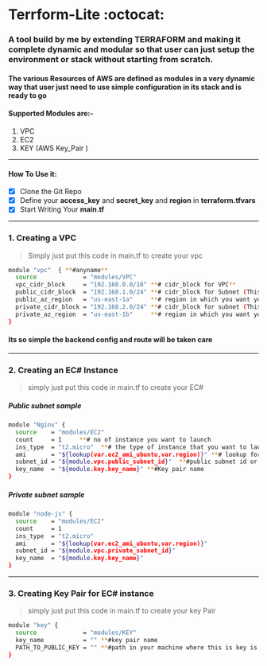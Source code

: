 # Terrform-Lite :octocat:

### A tool build by me by extending TERRAFORM and making it complete dynamic and modular so that user can just setup the environment or stack without starting from scratch.

#### The various Resources of AWS are defined as modules in a very dynamic way that user just need to use simple configuration in its stack and is ready to go

#### Supported Modules are:-

1. VPC 
2. EC2 
3. KEY (AWS Key_Pair )

---

#### How To Use it:

- [x] Clone the Git Repo
- [x] Define your **access_key** and **secret_key** and **region** in **terraform.tfvars**
- [x] Start Writing Your **main.tf**

---

### 1. Creating a VPC 


> Simply just put this code in main.tf to create your vpc 
```sh
module "vpc"  { **#anyname**
  source             = "modules/VPC"
  vpc_cidr_block     = "192.168.0.0/16" **# cidr_block for VPC**
  public_cidr_block  = "192.168.1.0/24" **# cidr_block for Subnet (This subnet will be public)
  public_az_region   = "us-east-1a"     **# region in which you want your public subnet
  private_cidr_block = "192.168.2.0/24" **# cidr_block for subnet (This subnet will be private)
  private_az_region  = "us-east-1b"     **# region in which you want your private subnet
}
```

#### Its so simple the backend config and route will be taken care

---

### 2. Creating an EC# Instance

> simply just put this code in main.tf to create your EC#

##### Public subnet sample

```sh
module "Nginx" {
  source    = "modules/EC2"
  count     = 1     **# no of instance you want to launch
  ins_type  = "t2.micro"  **# the type of instance that you want to launch
  ami       = "${lookup(var.ec2_ami_ubuntu,var.region)}" **# lookup for your ubuntu
  subnet_id = "${module.vpc.public_subnet_id}"  **#public subnet id or Remove it to launch on default vpc
  key_name  = "${module.key.key_name}" **#Key pair name
}
```

##### Private subnet sample

```sh
module "node-js" {
  source    = "modules/EC2"
  count     = 1
  ins_type  = "t2.micro"
  ami       = "${lookup(var.ec2_ami_ubuntu,var.region)}"
  subnet_id = "${module.vpc.private_subnet_id}"
  key_name  = "${module.key.key_name}"
}
```

---

### 3. Creating Key Pair for EC# instance

> simply just put this code in main.tf to create your key Pair

```sh
module "key" {
  source             = "modules/KEY"
  key_name           = "" **#key pair name
  PATH_TO_PUBLIC_KEY = "" **#path in your machine where this is key is pasted
}
```